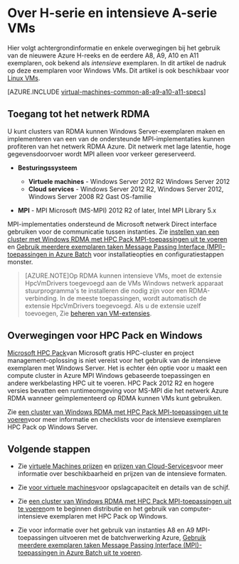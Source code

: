 <properties
 pageTitle="Over intensieve VMs met Windows | Microsoft Azure"
 description="Achtergrondinformatie en overwegingen bij het gebruik van de Azure H-serie en A8, A9, A10 en A11 intensieve formaten voor Windows VMs en cloud services"
 services="virtual-machines-windows, cloud-services"
 documentationCenter=""
 authors="dlepow"
 manager="timlt"
 editor=""
 tags="azure-resource-manager,azure-service-management"/>
<tags
ms.service="virtual-machines-windows"
 ms.devlang="na"
 ms.topic="article"
 ms.tgt_pltfrm="vm-windows"
 ms.workload="infrastructure-services"
 ms.date="09/21/2016"
 ms.author="danlep"/>

# <a name="about-h-series-and-compute-intensive-a-series-vms"></a>Over H-serie en intensieve A-serie VMs

Hier volgt achtergrondinformatie en enkele overwegingen bij het gebruik van de nieuwere Azure H-reeks en de eerdere A8, A9, A10 en A11 exemplaren, ook bekend als *intensieve* exemplaren. In dit artikel de nadruk op deze exemplaren voor Windows VMs. Dit artikel is ook beschikbaar voor [Linux VMs](virtual-machines-linux-a8-a9-a10-a11-specs.md).


[AZURE.INCLUDE [virtual-machines-common-a8-a9-a10-a11-specs](../../includes/virtual-machines-common-a8-a9-a10-a11-specs.md)]

## <a name="access-to-the-rdma-network"></a>Toegang tot het netwerk RDMA

U kunt clusters van RDMA kunnen Windows Server-exemplaren maken en implementeren van een van de ondersteunde MPI-implementaties kunnen profiteren van het netwerk RDMA Azure. Dit netwerk met lage latentie, hoge gegevensdoorvoer wordt MPI alleen voor verkeer gereserveerd.

* **Besturingssysteem**
    * **Virtuele machines** - Windows Server 2012 R2 Windows Server 2012
    * **Cloud services** - Windows Server 2012 R2, Windows Server 2012, Windows Server 2008 R2 Gast OS-familie

* **MPI** - MPI Microsoft (MS-MPI) 2012 R2 of later, Intel MPI Library 5.x

MPI-implementaties ondersteund de Microsoft netwerk Direct interface gebruiken voor de communicatie tussen instanties. Zie [instellen van een cluster met Windows RDMA met HPC Pack MPI-toepassingen uit te voeren](virtual-machines-windows-classic-hpcpack-rdma-cluster.md) en [Gebruik meerdere exemplaren taken Message Passing Interface (MPI)-toepassingen in Azure Batch](../batch/batch-mpi.md) voor installatieopties en configuratiestappen monster.


>[AZURE.NOTE]Op RDMA kunnen intensieve VMs, moet de extensie HpcVmDrivers toegevoegd aan de VMs Windows netwerk apparaat stuurprogramma's te installeren die nodig zijn voor een RDMA-verbinding. In de meeste toepassingen, wordt automatisch de extensie HpcVmDrivers toegevoegd. Als u de extensie uzelf toevoegen, Zie [beheren van VM-extensies](virtual-machines-windows-classic-manage-extensions.md).

## <a name="considerations-for-hpc-pack-and-windows"></a>Overwegingen voor HPC Pack en Windows

[Microsoft HPC Pack](https://technet.microsoft.com/library/jj899572.aspx)van Microsoft gratis HPC-cluster en project management-oplossing is niet vereist voor het gebruik van de intensieve exemplaren met Windows Server. Het is echter één optie voor u maakt een compute cluster in Azure MPI Windows gebaseerde toepassingen en andere werkbelasting HPC uit te voeren. HPC Pack 2012 R2 en hogere versies bevatten een runtimeomgeving voor MS-MPI die het netwerk Azure RDMA wanneer geïmplementeerd op RDMA kunnen VMs kunt gebruiken.

Zie [een cluster van Windows RDMA met HPC Pack MPI-toepassingen uit te voeren](virtual-machines-windows-classic-hpcpack-rdma-cluster.md)voor meer informatie en checklists voor de intensieve exemplaren HPC Pack op Windows Server.




## <a name="next-steps"></a>Volgende stappen

* Zie [virtuele Machines prijzen](https://azure.microsoft.com/pricing/details/virtual-machines/#Windows) en [prijzen van Cloud-Services](https://azure.microsoft.com/pricing/details/cloud-services/)voor meer informatie over beschikbaarheid en prijzen van de intensieve formaten.

* Zie [voor virtuele machines](virtual-machines-linux-sizes.md)voor opslagcapaciteit en details van de schijf.

* Zie [een cluster van Windows RDMA met HPC Pack MPI-toepassingen uit te voeren](virtual-machines-windows-classic-hpcpack-rdma-cluster.md)om te beginnen distributie en het gebruik van computer-intensieve exemplaren met HPC Pack op Windows.

* Zie voor informatie over het gebruik van instanties A8 en A9 MPI-toepassingen uitvoeren met de batchverwerking Azure, [Gebruik meerdere exemplaren taken Message Passing Interface (MPI)-toepassingen in Azure Batch uit te voeren](../batch/batch-mpi.md).
